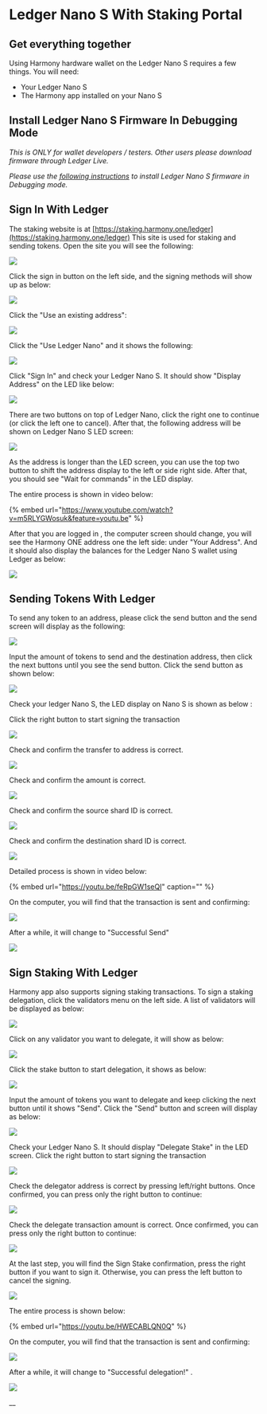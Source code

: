 # Ledger Nano S With Staking Portal

## Get everything together

Using Harmony hardware wallet on the Ledger Nano S requires a few things. You will need:

* Your Ledger Nano S
* The Harmony app installed on your Nano S

## Install Ledger Nano S Firmware In Debugging Mode

_This is ONLY for wallet developers / testers. Other users please download firmware through Ledger Live._

_Please use the_ [_following instructions_](https://docs.harmony.one/home/wallet-guides/ledger/install-and-setup) _to install Ledger Nano S firmware in Debugging mode._ 

## Sign In With Ledger 

The staking website is at [https://staking.harmony.one/ledger](https://staking.harmony.one/ledger)  This site is used for staking and sending tokens.  Open the site you will see the following: 

![](../../.gitbook/assets/assets_-lleolyqeg_gkuo5rehq_-lw-til_4d3hoiy6ona2_-lw0331xfmsyocqg2vla_screen-shot-2019-12-13-at-12.1.jpg)

Click the sign in button on the left side, and the signing methods will show up as below: 

![](../../.gitbook/assets/assets_-lleolyqeg_gkuo5rehq_-lw-til_4d3hoiy6ona2_-lw03d3o3tczqx172joy_screen-shot-2019-12-13-at-12.1.jpg)

Click the "Use an existing address":

![](../../.gitbook/assets/assets_-lleolyqeg_gkuo5rehq_-lw-til_4d3hoiy6ona2_-lw05kh8fdmz5js24bxr_screen-shot-2019-12-13-at-1.10.jpg)

Click the "Use Ledger Nano" and it shows the following:

![](../../.gitbook/assets/assets_-lleolyqeg_gkuo5rehq_-lw-til_4d3hoiy6ona2_-lw0b-x8hdb2glb7hf0t_screen-shot-2019-12-13-at-1.35.jpg)



Click "Sign In" and check your Ledger Nano S.  It should show "Display Address" on the LED like below:

![](../../.gitbook/assets/assets_-llydmt-wp5uywcf_tmw_-lp17w8qgssywueqc8hm_-lp1qqkolza7pg6qmfeo_1assets_-llydmt-wp5uywcf_tmw.jpg)

There are two buttons on top of Ledger Nano, click the right one to continue \(or click the left one to cancel\). After that, the following address will be shown on Ledger Nano S LED screen:‌

![](../../.gitbook/assets/assets_-llydmt-wp5uywcf_tmw_-lp17w8qgssywueqc8hm_-lp1qtqgdj6cr36tkyqq_2%20%281%29.jpg)

As the address is longer than the LED screen, you can use the top two button to shift the address display to the left or side right side.  After that, you should see "Wait for commands" in the LED display. 

The entire process is shown in video below:

{% embed url="https://www.youtube.com/watch?v=m5RLYGWosuk&feature=youtu.be" %}

After that you are logged in , the computer screen should change, you will see the Harmony ONE address one the left side: under "Your Address". And it should also display the balances for the Ledger Nano S wallet using Ledger as below: 

![](../../.gitbook/assets/assets_-lleolyqeg_gkuo5rehq_-lw-til_4d3hoiy6ona2_-lw0ban3yr69jy9lafui_screen-shot-2019-12-13-at-1.37.jpg)

## Sending Tokens With Ledger 

To send any token to an address, please click the send button and the send screen will display as the following:

![](../../.gitbook/assets/assets_-lleolyqeg_gkuo5rehq_-lw-til_4d3hoiy6ona2_-lw0dy2mt5zefjoimpz0_screen-shot-2019-12-13-at-1.48.jpg)

Input the amount of tokens to send and the destination address, then click the next buttons until you see the send button. Click the send button as shown below: 

![](../../.gitbook/assets/assets_-lleolyqeg_gkuo5rehq_-lw-til_4d3hoiy6ona2_-lw0eaumsidiu8iayj5v_screen-shot-2019-12-13-at-1.50.jpg)

Check your ledger Nano S, the LED display on Nano S is shown as below :‌

Click the right button to start signing the transaction

![](../../.gitbook/assets/assets_-llydmt-wp5uywcf_tmw_-lp1rbqypgiebehfw8of_-lp1fc7z1fvyt5c5rjal_1%20%281%29.jpg)

Check and confirm the transfer to address is correct.

![](../../.gitbook/assets/assets_-llydmt-wp5uywcf_tmw_-lo6dy17b06jv4usf0x9_-lo6eqqlsb2bdwimq2ri_3%20%281%29.jpg)

Check and confirm the amount is correct.

![](../../.gitbook/assets/assets_-llydmt-wp5uywcf_tmw_-lo6dy17b06jv4usf0x9_-lo6ess-qahgw53hl09s_4%20%281%29.jpg)

Check and confirm the source shard ID is correct.

![](../../.gitbook/assets/assets_-llydmt-wp5uywcf_tmw_-lo6dy17b06jv4usf0x9_-lo6ewojrmregmfnecvn_5%20%281%29.jpg)

Check and confirm the destination shard ID is correct.

![](../../.gitbook/assets/assets_-llydmt-wp5uywcf_tmw_-lo6dy17b06jv4usf0x9_-lo6eyzo-z2dia94jfx3_6%20%282%29.jpg)

Detailed process is shown in video below:

{% embed url="https://youtu.be/feRpGW1seQI" caption="" %}

On the computer, you will find that the transaction is sent and confirming: 

![](../../.gitbook/assets/assets_-lleolyqeg_gkuo5rehq_-lw-til_4d3hoiy6ona2_-lw0f5w9adopprr8pa-j_screen-shot-2019-12-13-at-1.52.jpg)

After a while, it will change to "Successful Send" 

![](../../.gitbook/assets/screen-shot-2019-12-13-at-1.53.30-pm.png)

## Sign Staking With Ledger 

Harmony app also supports signing staking transactions. To sign a staking delegation,  click the validators menu on the left side. A list of validators will be displayed as below:  

![](../../.gitbook/assets/screen-shot-2019-12-13-at-2.04.49-pm.png)

Click on any validator you want to delegate, it will show as below: 

![](../../.gitbook/assets/screen-shot-2019-12-13-at-2.05.19-pm.png)

Click the stake button to start delegation, it shows as below: 

![](../../.gitbook/assets/screen-shot-2019-12-13-at-2.05.53-pm.png)

Input the amount of tokens you want to delegate and keep clicking the next button until it shows "Send". Click the "Send" button and screen will display as below: 

![](../../.gitbook/assets/screen-shot-2019-12-13-at-2.07.00-pm.png)

Check your Ledger Nano S. It should display "Delegate Stake" in the LED screen. Click the right button to start signing the transaction

![](../../.gitbook/assets/img_4188.jpeg)

Check the delegator address is correct by pressing left/right buttons. Once confirmed, you can press only the right button to continue: 

![](../../.gitbook/assets/img_4192.jpeg)

Check the delegate transaction amount is correct. Once confirmed, you can press only the right button to continue: 

![](../../.gitbook/assets/img_4194.jpeg)

At the last step, you will find the Sign Stake confirmation, press the right button if you want to sign it. Otherwise, you can press the left button to cancel the signing. 

![](../../.gitbook/assets/img_4196.jpeg)

The entire process is shown below:

{% embed url="https://youtu.be/HWECABLQN0Q" %}

On the computer, you will find that the transaction is sent and confirming:

![](../../.gitbook/assets/screen-shot-2019-12-13-at-2.09.50-pm.png)

After a while, it will change to "Successful delegation!" .

![](../../.gitbook/assets/screen-shot-2019-12-13-at-2.13.08-pm.png)

\_\_

